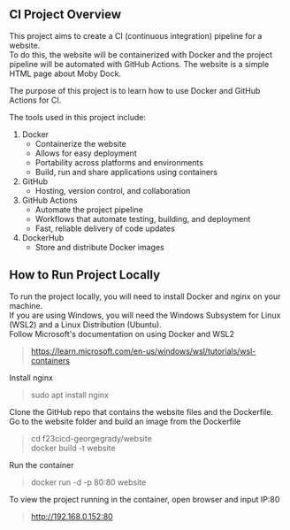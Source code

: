 ## CI Project Overview

This project aims to create a CI (continuous integration) pipeline for a website.  
To do this, the website will be containerized with Docker and the project pipeline will be automated with GitHub Actions. The website is a simple HTML page about Moby Dock.
 
The purpose of this project is to learn how to use Docker and GitHub Actions for CI.

The tools used in this project include:
1. Docker
   - Containerize the website
   - Allows for easy deployment
   - Portability across platforms and environments
   - Build, run and share applications using containers
2. GitHub
   - Hosting, version control, and collaboration
3. GitHub Actions
   - Automate the project pipeline
   - Workflows that automate testing, building, and deployment
   - Fast, reliable delivery of code updates
4. DockerHub
   - Store and distribute Docker images

## How to Run Project Locally

To run the project locally, you will need to install Docker and nginx on your machine.  
If you are using Windows, you will need the Windows Subsystem for Linux (WSL2) and a Linux Distribution (Ubuntu).  
Follow Microsoft's documentation on using Docker and WSL2  
> https://learn.microsoft.com/en-us/windows/wsl/tutorials/wsl-containers

Install nginx  
> sudo apt install nginx

Clone the GitHub repo that contains the website files and the Dockerfile.  
Go to the website folder and build an image from the Dockerfile  
> cd f23cicd-georgegrady/website  
> docker build -t website

Run the container  
> docker run -d -p 80:80 website

To view the project running in the container, open browser and input IP:80  
> http://192.168.0.152:80  
